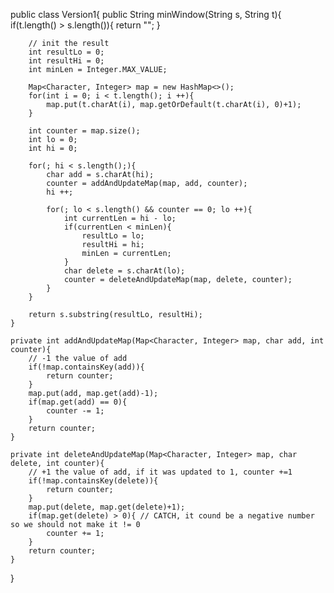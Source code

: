 public class Version1{
	public String minWindow(String s, String t){
		if(t.length() > s.length()){
			return "";
		}

		// init the result
		int resultLo = 0;
		int resultHi = 0;
		int minLen = Integer.MAX_VALUE;

		Map<Character, Integer> map = new HashMap<>();
		for(int i = 0; i < t.length(); i ++){
			map.put(t.charAt(i), map.getOrDefault(t.charAt(i), 0)+1);
		}

		int counter = map.size();
		int lo = 0;
		int hi = 0;

		for(; hi < s.length();){
			char add = s.charAt(hi);
			counter = addAndUpdateMap(map, add, counter);
			hi ++;
			
			for(; lo < s.length() && counter == 0; lo ++){
				int currentLen = hi - lo;
				if(currentLen < minLen){
					resultLo = lo;
					resultHi = hi;
					minLen = currentLen;
				}
				char delete = s.charAt(lo);
				counter = deleteAndUpdateMap(map, delete, counter);
			}
		}

		return s.substring(resultLo, resultHi);
	}

	private int addAndUpdateMap(Map<Character, Integer> map, char add, int counter){
		// -1 the value of add
		if(!map.containsKey(add)){
			return counter;
		}
		map.put(add, map.get(add)-1);
		if(map.get(add) == 0){
			counter -= 1;
		}
		return counter;
	}

	private int deleteAndUpdateMap(Map<Character, Integer> map, char delete, int counter){
		// +1 the value of add, if it was updated to 1, counter +=1
		if(!map.containsKey(delete)){
			return counter;
		}
		map.put(delete, map.get(delete)+1);
		if(map.get(delete) > 0){ // CATCH, it cound be a negative number so we should not make it != 0
			counter += 1;
		}
		return counter;
	}
}